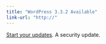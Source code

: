 ```yaml
---
title: "WordPress 3.3.2 Available"
link-url: "http://"
---
```

<p><a href="http://wordpress.org/news/2012/04/wordpress-3-3-2/">Start your updates</a>. A security update.</p>
